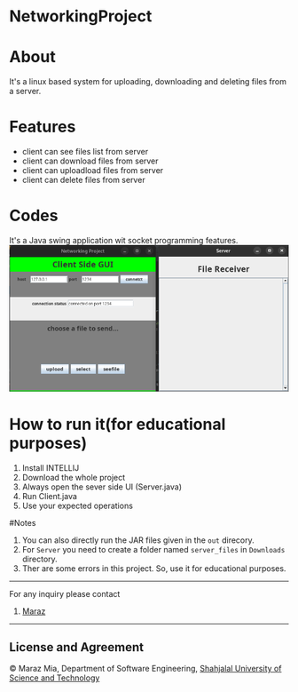 # NetworkingProject

# About
It's a linux based system for uploading, downloading and deleting files from a server.  

# Features
- client can see files list from server
- client can download files from server
- client can uploadload files from server
- client can delete files from server


# Codes
It's a Java swing application wit socket programming features.
![Preview](https://github.com/MarazMia/Networking-Project/blob/master/ss1.png)


# How to run it(for educational purposes)
1) Install INTELLIJ
2) Download the whole project
3) Always open the sever side UI (Server.java)
4) Run Client.java
5) Use your expected operations

#Notes
1) You can also directly run the JAR files given in the `out` direcory.
2) For `Server` you need to create a folder named `server_files` in `Downloads` directory.
3) Ther are some errors in this project. So, use it for educational purposes.


---
For any inquiry please contact
1. [Maraz](https://marazmia.github.io/Personal_Website/)
---

## License and Agreement
© Maraz Mia, Department of Software Engineering, [Shahjalal University of Science and Technology](https://www.sust.edu/)

